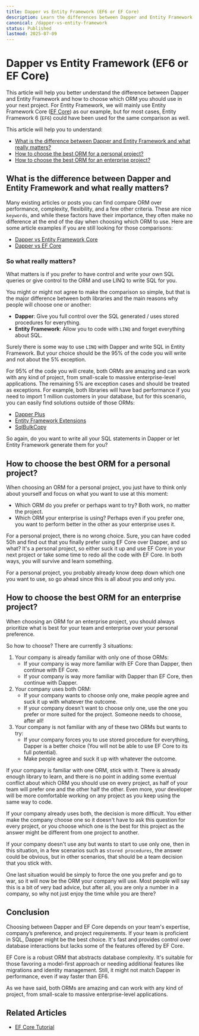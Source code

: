 ```yaml
---
title: Dapper vs Entity Framework (EF6 or EF Core)
description: Learn the differences between Dapper and Entity Framework (EF6 or EF Core). Discover which ORM you should use and why.
canonical: /dapper-vs-entity-framework
status: Published
lastmod: 2025-07-09
---
```


# Dapper vs Entity Framework (EF6 or EF Core)

This article will help you better understand the difference between Dapper and Entity Framework and how to choose which ORM you should use in your next project. For Entity Framework, we will mainly use Entity Framework Core ([EF Core](https://www.learnentityframeworkcore.com/)) as our example, but for most cases, Entity Framework 6 (`EF6`) could have been used for the same comparison as well.

This article will help you to understand:

- [What is the difference between Dapper and Entity Framework and what really matters?](#what-is-the-difference-between-dapper-and-entity-framework-and-what-really-matters)
- [How to choose the best ORM for a personal project?](#how-to-choose-the-best-orm-for-a-personal-project)
- [How to choose the best ORM for an enterprise project?](#how-to-choose-the-best-orm-for-an-enterprise-project)

## What is the difference between Dapper and Entity Framework and what really matters?

Many existing articles or posts you can find compare ORM over performance, complexity, flexibility, and a few other criteria. These are nice `keywords`, and while these factors have their importance, they often make no difference at the end of the day when choosing which ORM to use. Here are some article examples if you are still looking for those comparisons:

- [Dapper vs Entity Framework Core](https://www.c-sharpcorner.com/article/dapper-vs-entity-framework-core/)
- [Dapper vs EF Core](https://levelup.gitconnected.com/dapper-vs-ef-core-which-orm-framework-should-you-choose-for-your-net-application-54f2723b176a)

### So what really matters?

What matters is if you prefer to have control and write your own SQL queries or give control to the ORM and use LINQ to write SQL for you.

You might or might not agree to make the comparison so simple, but that is the major difference between both libraries and the main reasons why people will choose one or another:

- **Dapper**: Give you full control over the SQL generated / uses stored procedures for everything.
- **Entity Framework**: Allow you to code with `LINQ` and forget everything about SQL.

Surely there is some way to use `LINQ` with Dapper and write SQL in Entity Framework. But your choice should be the 95% of the code you will write and not about the 5% exception.

For 95% of the code you will create, both ORMs are amazing and can work with any kind of project, from small-scale to massive enterprise-level applications. The remaining 5% are exception cases and should be treated as exceptions. For example, both libraries will have bad performance if you need to import 1 million customers in your database, but for this scenario, you can easily find solutions outside of those ORMs:

- [Dapper Plus](https://dapper-plus.net/bulk-insert)
- [Entity Framework Extensions](https://entityframework-extensions.net/bulk-extensions)
- [SqlBulkCopy](https://riptutorial.com/sqlbulkcopy/learn/100000/getting-started)

So again, do you want to write all your SQL statements in Dapper or let Entity Framework generate them for you?

## How to choose the best ORM for a personal project?

When choosing an ORM for a personal project, you just have to think only about yourself and focus on what you want to use at this moment:

- Which ORM do you prefer or perhaps want to try? Both work, no matter the project.
- Which ORM your enterprise is using? Perhaps even if you prefer one, you want to perform better in the other as your enterprise uses it.

For a personal project, there is no wrong choice. Sure, you can have coded 50h and find out that you finally prefer using EF Core over Dapper, and so what? It's a personal project, so either suck it up and use EF Core in your next project or take some time to redo all the code with EF Core. In both ways, you will survive and learn something.

For a personal project, you probably already know deep down which one you want to use, so go ahead since this is all about you and only you.

## How to choose the best ORM for an enterprise project?

When choosing an ORM for an enterprise project, you should always prioritize what is best for your team and enterprise over your personal preference.

So how to choose? There are currently 3 situations:

1. Your company is already familiar with only one of those ORMs:
   - If your company is way more familiar with EF Core than Dapper, then continue with EF Core.
   - If your company is way more familiar with Dapper than EF Core, then continue with Dapper.
2. Your company uses both ORM:
   - If your company wants to choose only one, make people agree and suck it up with whatever the outcome.
   - If your company doesn't want to choose only one, use the one you prefer or more suited for the project. Someone needs to choose, after all!
3. Your company is not familiar with any of these two ORMs but wants to try:
   - If your company forces you to use stored procedure for everything, Dapper is a better choice (You will not be able to use EF Core to its full potential).
   - Make people agree and suck it up with whatever the outcome.
 
If your company is familiar with one ORM, stick with it. There is already enough library to learn, and there is no point in adding some eventual conflict about which ORM you should use on every project, as half of your team will prefer one and the other half the other. Even more, your developer will be more comfortable working on any project as you keep using the same way to code.

If your company already uses both, the decision is more difficult. You either make the company choose one so it doesn't have to ask this question for every project, or you choose which one is the best for this project as the answer might be different from one project to another.

If your company doesn't use any but wants to start to use only one, then in this situation, in a few scenarios such as `stored procedures`, the answer could be obvious, but in other scenarios, that should be a team decision that you stick with.

One last situation would be simply to force the one you prefer and go to war, so it will now be the ORM your company will use. Most people will say this is a bit of very bad advice, but after all, you are only a number in a company, so why not just enjoy the time while you are there?

## Conclusion

Choosing between Dapper and EF Core depends on your team's expertise, company’s preference, and project requirements. If your team is proficient in SQL, Dapper might be the best choice. It's fast and provides control over database interactions but lacks some of the features offered by EF Core. 

EF Core is a robust ORM that abstracts database complexity. It's suitable for those favoring a model-first approach or needing additional features like migrations and identity management. Still, it might not match Dapper in performance, even if way faster than EF6.

As we have said, both ORMs are amazing and can work with any kind of project, from small-scale to massive enterprise-level applications.

## Related Articles

- [EF Core Tutorial](https://www.learnentityframeworkcore.com/)
